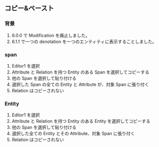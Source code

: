 ## コピー&ペースト

### 背景

1.  6.0.0 で Modification を廃止しました。
2.  6.1.1 で一つの denotation を一つのエンティティに表示することしました。

### span

1.  Editor1 を選択
2.  Attribute と Relation を持つ Entity のある Span を選択してコピーする
3.  他の Span を選択して貼り付ける
4.  選択した Span の全ての Entity と Attribute が、対象 Span に張り付く
5.  Relation はコピーされない

### Entity

1.  Editor1 を選択
2.  Attribute と Relation を持つ Entity のある Entity を選択してコピーする
3.  他の Span を選択して貼り付ける
4.  選択した全ての Entity とその Attribute、対象 Span に張り付く
5.  Relation はコピーされない
